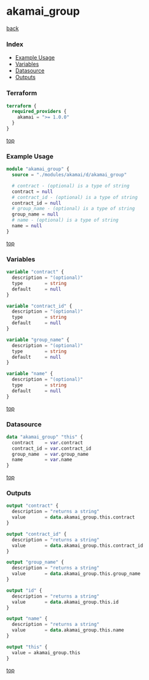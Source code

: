 # akamai_group

[back](../akamai.md)

### Index

- [Example Usage](#example-usage)
- [Variables](#variables)
- [Datasource](#datasource)
- [Outputs](#outputs)

### Terraform

```terraform
terraform {
  required_providers {
    akamai = ">= 1.0.0"
  }
}
```

[top](#index)

### Example Usage

```terraform
module "akamai_group" {
  source = "./modules/akamai/d/akamai_group"

  # contract - (optional) is a type of string
  contract = null
  # contract_id - (optional) is a type of string
  contract_id = null
  # group_name - (optional) is a type of string
  group_name = null
  # name - (optional) is a type of string
  name = null
}
```

[top](#index)

### Variables

```terraform
variable "contract" {
  description = "(optional)"
  type        = string
  default     = null
}

variable "contract_id" {
  description = "(optional)"
  type        = string
  default     = null
}

variable "group_name" {
  description = "(optional)"
  type        = string
  default     = null
}

variable "name" {
  description = "(optional)"
  type        = string
  default     = null
}
```

[top](#index)

### Datasource

```terraform
data "akamai_group" "this" {
  contract    = var.contract
  contract_id = var.contract_id
  group_name  = var.group_name
  name        = var.name
}
```

[top](#index)

### Outputs

```terraform
output "contract" {
  description = "returns a string"
  value       = data.akamai_group.this.contract
}

output "contract_id" {
  description = "returns a string"
  value       = data.akamai_group.this.contract_id
}

output "group_name" {
  description = "returns a string"
  value       = data.akamai_group.this.group_name
}

output "id" {
  description = "returns a string"
  value       = data.akamai_group.this.id
}

output "name" {
  description = "returns a string"
  value       = data.akamai_group.this.name
}

output "this" {
  value = akamai_group.this
}
```

[top](#index)